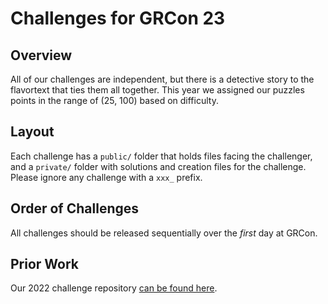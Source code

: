 # Challenges for GRCon 23

## Overview

All of our challenges are independent, but there is a detective story to the flavortext that ties them all together. This year we assigned our puzzles points in the range of (25, 100) based on difficulty.

## Layout

Each challenge has a `public/` folder that holds files facing the challenger, and a `private/` folder with solutions and creation files for the challenge. Please ignore any challenge with a `xxx_` prefix.

## Order of Challenges

All challenges should be released sequentially over the _first_ day at GRCon.

## Prior Work

Our 2022 challenge repository [can be found here](https://github.com/bebau/grcon22).
